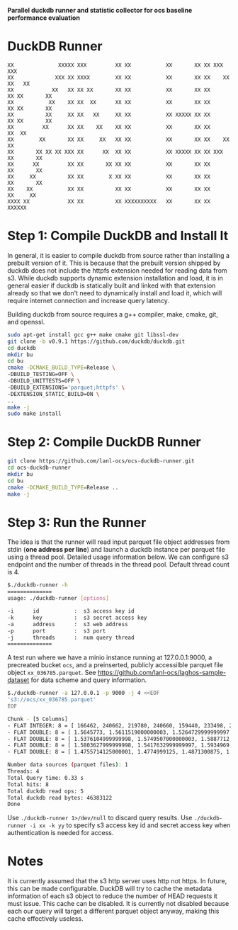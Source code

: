 **Parallel duckdb runner and statistic collector for ocs baseline performance evaluation**

DuckDB Runner
================

```
XX              XXXXX XXX         XX XX           XX       XX XX XXX         XXX
XX             XXX XX XXXX        XX XX           XX       XX XX    XX     XX   XX
XX            XX   XX XX XX       XX XX           XX       XX XX      XX XX       XX
XX           XX    XX XX  XX      XX XX           XX       XX XX      XX XX       XX
XX          XX     XX XX   XX     XX XX           XX XXXXX XX XX      XX XX       XX
XX         XX      XX XX    XX    XX XX           XX       XX XX     XX  XX
XX        XX       XX XX     XX   XX XX           XX       XX XX    XX   XX
XX       XX XX XX XXX XX      XX  XX XX           XX XXXXX XX XX XXX     XX       XX
XX      XX         XX XX       XX XX XX           XX       XX XX         XX       XX
XX     XX          XX XX        X XX XX           XX       XX XX         XX       XX
XX    XX           XX XX          XX XX           XX       XX XX          XX     XX
XXXX XX            XX XX          XX XXXXXXXXXX   XX       XX XX            XXXXXX
```

# Step 1: Compile DuckDB and Install It

In general, it is easier to compile duckdb from source rather than installing a prebuilt version of it. This is because that the prebuilt version shipped by duckdb does not include the httpfs extension needed for reading data from s3. While duckdb supports dynamic extension installation and load, it is in general easier if duckdb is statically built and linked with that extension already so that we don't need to dynamically install and load it, which will require internet connection and increase query latency.

Building duckdb from source requires a g++ compiler, make, cmake, git, and openssl.

```bash
sudo apt-get install gcc g++ make cmake git libssl-dev
git clone -b v0.9.1 https://github.com/duckdb/duckdb.git
cd duckdb
mkdir bu
cd bu
cmake -DCMAKE_BUILD_TYPE=Release \
-DBUILD_TESTING=OFF \
-DBUILD_UNITTESTS=OFF \
-DBUILD_EXTENSIONS='parquet;httpfs' \
-DEXTENSION_STATIC_BUILD=ON \
.. 
make -j
sudo make install
```

# Step 2: Compile DuckDB Runner

```bash
git clone https://github.com/lanl-ocs/ocs-duckdb-runner.git
cd ocs-duckdb-runner
mkdir bu
cd bu
cmake -DCMAKE_BUILD_TYPE=Release ..
make -j
```

# Step 3: Run the Runner

The idea is that the runner will read input parquet file object addresses from stdin (**one address per line**) and launch a duckdb instance per parquet file using a thread pool. Detailed usage information below. We can configure s3 endpoint and the number of threads in the thread pool. Default thread count is 4.

```bash
$./duckdb-runner -h
==============
usage: ./duckdb-runner [options]

-i      id           :  s3 access key id
-k      key          :  s3 secret access key
-a      address      :  s3 web address
-p      port         :  s3 port
-j      threads      :  num query thread
==============
```

A test run where we have a minio instance running at 127.0.0.1:9000, a precreated bucket `ocs`, and a preinserted, publicly accessilble parquet file object `xx_036785.parquet`. See https://github.com/lanl-ocs/laghos-sample-dataset for data scheme and query information.

```bash
$./duckdb-runner -a 127.0.0.1 -p 9000 -j 4 <<EOF
's3://ocs/xx_036785.parquet'
EOF

Chunk - [5 Columns]
- FLAT INTEGER: 8 = [ 166462, 240662, 219780, 240660, 159440, 233498, 212414, 212409]
- FLAT DOUBLE: 8 = [ 1.5645773, 1.5611519000000003, 1.5264729999999997, 1.503907, 1.5057572, 1.5047735, 1.5057572, 1.5047735]
- FLAT DOUBLE: 8 = [ 1.5376104999999998, 1.5749507000000003, 1.5887712, 1.5975798999999997, 1.5352168, 1.5526603, 1.5352168, 1.5526603]
- FLAT DOUBLE: 8 = [ 1.5803627999999998, 1.5417632999999997, 1.5934969, 1.5078072999999999, 1.556996, 1.5391836, 1.556996, 1.5391836]
- FLAT DOUBLE: 8 = [ 1.4755714125000001, 1.4774999125, 1.4871300875, 1.4890849375, 1.49520745, 1.49543775, 1.495636475, 1.4960388500000001]

Number data sources (parquet files): 1
Threads: 4
Total Query time: 0.33 s
Total hits: 8
Total duckdb read ops: 5
Total duckdb read bytes: 46383122
Done
```

Use `./duckdb-runner 1>/dev/null` to discard query results. Use `./duckdb-runner -i xx -k yy` to specify s3 access key id and secret access key when authentication is needed for access.

# Notes

It is currently assumed that the s3 http server uses http not https. In future, this can be made configurable. DuckDB will try to cache the metadata information of each s3 object to reduce the number of HEAD requests it must issue. This cache can be disabled. It is currently not disabled because each our query will target a different parquet object anyway, making this cache effectively useless.
